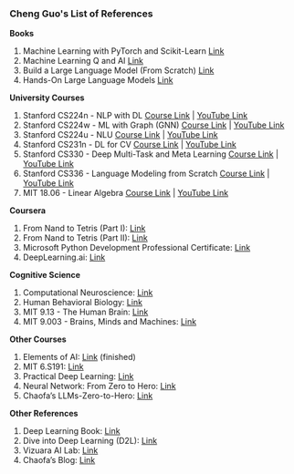 ### Cheng Guo's List of References

**Books**
1. Machine Learning with PyTorch and Scikit-Learn [Link](https://github.com/rasbt/machine-learning-book) 
2. Machine Learning Q and AI [Link](https://github.com/rasbt/MachineLearning-QandAI-book)
3. Build a Large Language Model (From Scratch) [Link](https://github.com/rasbt/LLMs-from-scratch)
4. Hands-On Large Language Models [Link](https://github.com/HandsOnLLM/Hands-On-Large-Language-Models) 

**University Courses**
1. Stanford CS224n - NLP with DL
[Course Link](https://web.stanford.edu/class/archive/cs/cs224n/cs224n.1234/) |
[YouTube Link](https://www.youtube.com/playlist?list=PLoROMvodv4rMFqRtEuo6SGjY4XbRIVRd4) 
2. Stanford CS224w - ML with Graph (GNN)
[Course Link](https://snap.stanford.edu/class/cs224w-2020/) |
[YouTube Link](https://www.youtube.com/playlist?list=PLoROMvodv4rPLKxIpqhjhPgdQy7imNkDn)
3. Stanford CS224u - NLU
[Course Link](https://web.stanford.edu/class/cs224u/2021/) |
[YouTube Link](https://www.youtube.com/watch?v=2w_qYPxuzeA)
4. Stanford CS231n - DL for CV
[Course Link](https://cs231n.stanford.edu/2017/index.html) |
[YouTube Link](https://www.youtube.com/playlist?list=PLSVEhWrZWDHQTBmWZufjxpw3s8sveJtnJ)
5. Stanford CS330 - Deep Multi-Task and Meta Learning
[Course Link](https://cs330.stanford.edu/fall2022/index.html) |
[YouTube Link](https://www.youtube.com/playlist?list=PLoROMvodv4rNjRoawgt72BBNwL2V7doGI)
6. Stanford CS336 - Language Modeling from Scratch
[Course Link](https://stanford-cs336.github.io/spring2025/) |
[YouTube Link](https://www.youtube.com/playlist?list=PLoROMvodv4rOY23Y0BoGoBGgQ1zmU_MT_)
8. MIT 18.06 - Linear Algebra
[Course Link](https://ocw.mit.edu/courses/18-06-linear-algebra-spring-2010/) |
[YouTube Link](https://www.youtube.com/playlist?list=PLE7DDD91010BC51F8)

**Coursera**
1. From Nand to Tetris (Part I): [Link](https://www.coursera.org/learn/build-a-computer) 
2. From Nand to Tetris (Part II): [Link](https://www.coursera.org/learn/nand2tetris2) 
3. Microsoft Python Development Professional Certificate: [Link](https://www.coursera.org/professional-certificates/microsoft-python-developer) 
4. DeepLearning.ai: [Link](https://www.coursera.org/partners/deeplearning-ai)

**Cognitive Science**
1. Computational Neuroscience: [Link](https://www.coursera.org/learn/computational-neuroscience)
2. Human Behavioral Biology: [Link](https://www.youtube.com/playlist?list=PL848F2368C90DDC3D)
3. MIT 9.13 - The Human Brain: [Link](https://ocw.mit.edu/courses/9-13-the-human-brain-spring-2019/)
4. MIT 9.003 - Brains, Minds and Machines: [Link](https://ocw.mit.edu/courses/res-9-003-brains-minds-and-machines-summer-course-summer-2015/)

**Other Courses**
1. Elements of AI: [Link](https://www.elementsofai.com/) (finished)
2. MIT 6.S191: [Link](https://introtodeeplearning.com/) 
3. Practical Deep Learning: [Link](https://course.fast.ai/) 
4. Neural Network: From Zero to Hero: [Link](https://karpathy.ai/zero-to-hero.html) 
5. Chaofa’s LLMs-Zero-to-Hero: [Link](https://github.com/bbruceyuan/LLMs-Zero-to-Hero) 

**Other References**
1. Deep Learning Book: [Link](https://www.deeplearningbook.org/) 
2. Dive into Deep Learning (D2L): [Link](https://d2l.ai/)
3. Vizuara AI Lab: [Link](https://www.youtube.com/@vizuara)
4. Chaofa’s Blog: [Link](https://bruceyuan.com/)

